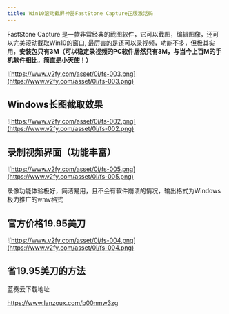 ```yaml
---
title: Win10滚动截屏神器FastStone Capture正版激活码
---
```


FastStone Capture 是一款非常经典的截图软件，它可以截图，编辑图像，还可以完美滚动截取Win10的窗口, 最厉害的是还可以录视频，功能不多，但极其实用，**安装包只有3M（可以稳定录视频的PC软件居然只有3M，与当今上百M的手机软件相比，简直是小天使！）**

![https://www.v2fy.com/asset/0i/fs-003.png](https://www.v2fy.com/asset/0i/fs-003.png)


## Windows长图截取效果

![https://www.v2fy.com/asset/0i/fs-002.png](https://www.v2fy.com/asset/0i/fs-002.png)


## 录制视频界面（功能丰富）


![https://www.v2fy.com/asset/0i/fs-005.png](https://www.v2fy.com/asset/0i/fs-005.png)

录像功能体验极好，简洁易用，且不会有软件崩溃的情况，输出格式为Windows极力推广的wmv格式

## 官方价格19.95美刀

![https://www.v2fy.com/asset/0i/fs-004.png](https://www.v2fy.com/asset/0i/fs-004.png)

## 省19.95美刀的方法

蓝奏云下载地址

https://www.lanzoux.com/b00nmw3zg